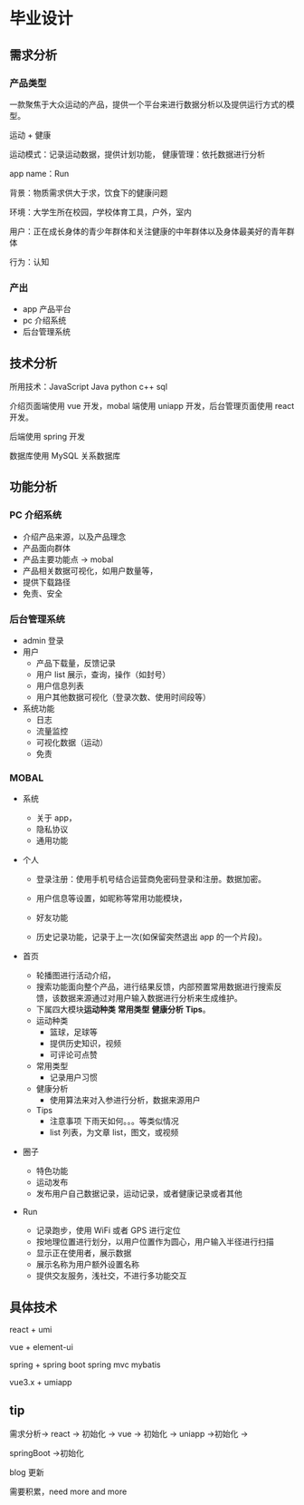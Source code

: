 # 毕业设计

## 需求分析

### 产品类型

一款聚焦于大众运动的产品，提供一个平台来进行数据分析以及提供运行方式的模型。

运动 + 健康

运动模式：记录运动数据，提供计划功能，
健康管理：依托数据进行分析

app name：Run

背景：物质需求供大于求，饮食下的健康问题

环境：大学生所在校园，学校体育工具，户外，室内

用户：正在成长身体的青少年群体和关注健康的中年群体以及身体最美好的青年群体

行为：认知

### 产出

- app 产品平台
- pc 介绍系统
- 后台管理系统

## 技术分析

所用技术：JavaScript Java python c++ sql

介绍页面端使用 vue 开发，mobal 端使用 uniapp 开发，后台管理页面使用 react 开发。

后端使用 spring 开发

数据库使用 MySQL 关系数据库

## 功能分析

### PC 介绍系统

- 介绍产品来源，以及产品理念
- 产品面向群体
- 产品主要功能点 -> mobal
- 产品相关数据可视化，如用户数量等，
- 提供下载路径
- 免责、安全

### 后台管理系统

- admin 登录
- 用户
  - 产品下载量，反馈记录
  - 用户 list 展示，查询，操作（如封号）
  - 用户信息列表
  - 用户其他数据可视化（登录次数、使用时间段等）
- 系统功能
  - 日志
  - 流量监控
  - 可视化数据（运动）
  - 免责

### MOBAL

- 系统
  - 关于 app，
  - 隐私协议
  - 通用功能
- 个人

  - 登录注册：使用手机号结合运营商免密码登录和注册。数据加密。
  - 用户信息等设置，如昵称等常用功能模块，
  - 好友功能

  - 历史记录功能，记录于上一次(如保留突然退出 app 的一个片段)。

- 首页

  - 轮播图进行活动介绍，
  - 搜索功能面向整个产品，进行结果反馈，内部预置常用数据进行搜索反馈，该数据来源通过对用户输入数据进行分析来生成维护。
  - 下属四大模块**运动种类** **常用类型** **健康分析** **Tips**。
  - 运动种类
    - 篮球，足球等
    - 提供历史知识，视频
    - 可评论可点赞
  - 常用类型
    - 记录用户习惯
  - 健康分析
    - 使用算法来对入参进行分析，数据来源用户
  - Tips
    - 注意事项 下雨天如何。。。等类似情况
    - list 列表，为文章 list，图文，或视频

- 圈子
  - 特色功能
  - 运动发布
  - 发布用户自己数据记录，运动记录，或者健康记录或者其他
- Run
  - 记录跑步，使用 WiFi 或者 GPS 进行定位
  - 按地理位置进行划分，以用户位置作为圆心，用户输入半径进行扫描
  - 显示正在使用者，展示数据
  - 展示名称为用户额外设置名称
  - 提供交友服务，浅社交，不进行多功能交互

## 具体技术

react + umi

vue + element-ui

spring + spring boot spring mvc mybatis

vue3.x + umiapp

## tip

需求分析-> react -> 初始化 -> vue -> 初始化 -> uniapp ->初始化 ->

springBoot ->初始化

blog 更新

需要积累，need more and more
